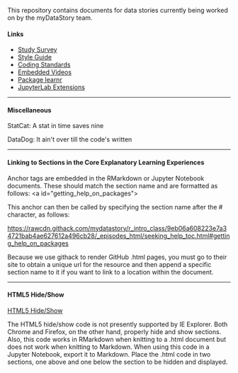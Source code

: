 This repository contains documents for data stories currently being worked on by the myDataStory team.

#### Links

- [Study Survey](https://ufl.qualtrics.com/jfe/form/SV_9BSUYvsQn0nk1hP)
- [Style Guide](https://github.com/mydatastory/stories/blob/master/doc/style_guide.pptx)
- [Coding Standards](https://github.com/mydatastory/projects/blob/master/doc/coding_standards.md)
- [Embedded Videos](https://stackoverflow.com/questions/43840742/how-to-embed-local-video-in-r-markdown)
- [Package learnr](https://rstudio.github.io/learnr/)
- [JupyterLab Extensions](https://github.com/mauhai/awesome-jupyterlab)

----------------------------------------------------------------------------------------
#### Miscellaneous

StatCat: A stat in time saves nine

DataDog: It ain't over till the code's written

----------------------------------------------------------------------------------------
#### Linking to Sections in the Core Explanatory Learning Experiences

Anchor tags are embedded in the RMarkdown or Jupyter Notebook documents.  These should match the section name and are formatted as follows: \<a id="getting_help_on_packages"></a>

This anchor can then be called by specifying the section name after the # character, as follows:  

https://rawcdn.githack.com/mydatastory/r_intro_class/9eb06a608223e7a34721bab4ae627612a496cb28/_episodes_html/seeking_help_toc.html#getting_help_on_packages

Because we use githack to render GitHub .html pages, you must go to their site to obtain a unique url for the resource and then append a specific section name to it if you want to link to a location within the document.

---------------------------------------------------------------------------
#### HTML5 Hide/Show
[HTML5 Hide/Show](http://html5doctor.com/the-details-and-summary-elements/)

The HTML5 hide/show code is not presently supported by IE Explorer.  Both Chrome and Firefox, on the other hand, properly hide and show sections.  Also, this code works in RMarkdown when knitting to a .html document but does not work when knitting to Markdown.  When using this code in a Jupyter Notebook, export it to Markdown.  Place the .html code in two sections, one above and one below the section to be hidden and displayed. 
